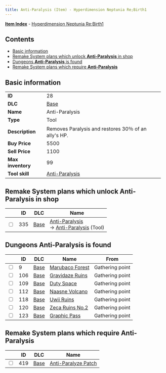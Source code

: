 ```yaml
---
title: Anti-Paralysis (Item) - Hyperdimension Neptunia Re;Birth1
---
```


[**Item Index**](/neptunia/rb1/item/index.html) - [Hyperdimension Neptunia Re;Birth1](/neptunia/rb1)

## Contents

- [Basic information](#basic-information)
- [Remake System plans which unlock **Anti-Paralysis** in shop](#remake-system-plans-which-unlock-anti-paralysis-in-shop)
- [Dungeons **Anti-Paralysis** is found](#dungeons-anti-paralysis-is-found)
- [Remake System plans which require **Anti-Paralysis**](#remake-system-plans-which-require-anti-paralysis)
## Basic information

|   |   |
| -- | -- |
| **ID** | 28 |
| **DLC** | [Base](/neptunia/rb1/dlc/1-base.html) |
| **Name** | Anti-Paralysis |
| **Type** | Tool |
| **Description** | Removes Paralysis and restores 30％ of an ally's HP. |
| **Buy Price** | 5500 |
| **Sell Price** | 1100 |
| **Max inventory** | 99 |
| **Tool skill** | [Anti-Paralysis](/neptunia/rb1/skill/1-10028-anti-paralysis.html) |


## Remake System plans which unlock **Anti-Paralysis** in shop

|    | ID | DLC | Name |
| -- | -- | --- | ---- |
| <input type="checkbox" id="rb1-remake-1-335" class="trackbox" /> | 335 | [Base](/neptunia/rb1/dlc/1-base.html) | [Anti-Paralysis](/neptunia/rb1/remake/1-335-anti-paralysis.html)<br /> → [Anti-Paralysis](/neptunia/rb1/item/1-28-anti-paralysis.html) (Tool) |


## Dungeons **Anti-Paralysis** is found

|    | ID | DLC | Name | From |
| -- | -- | --- | ---- | ---- |
| <input type="checkbox" id="rb1-dungeon-1-9" class="trackbox" /> | 9 | [Base](/neptunia/rb1/dlc/1-base.html) | [Marubaco Forest](/neptunia/rb1/dungeon/1-9-marubaco-forest.html) | Gathering point |
| <input type="checkbox" id="rb1-dungeon-1-106" class="trackbox" /> | 106 | [Base](/neptunia/rb1/dlc/1-base.html) | [Gravidaze Ruins](/neptunia/rb1/dungeon/1-106-gravidaze-ruins.html) | Gathering point |
| <input type="checkbox" id="rb1-dungeon-1-109" class="trackbox" /> | 109 | [Base](/neptunia/rb1/dlc/1-base.html) | [Duty Space](/neptunia/rb1/dungeon/1-109-duty-space.html) | Gathering point |
| <input type="checkbox" id="rb1-dungeon-1-112" class="trackbox" /> | 112 | [Base](/neptunia/rb1/dlc/1-base.html) | [Naasne Volcano](/neptunia/rb1/dungeon/1-112-naasne-volcano.html) | Gathering point |
| <input type="checkbox" id="rb1-dungeon-1-118" class="trackbox" /> | 118 | [Base](/neptunia/rb1/dlc/1-base.html) | [Uwii Ruins](/neptunia/rb1/dungeon/1-118-uwii-ruins.html) | Gathering point |
| <input type="checkbox" id="rb1-dungeon-1-120" class="trackbox" /> | 120 | [Base](/neptunia/rb1/dlc/1-base.html) | [Zeca Ruins No.2](/neptunia/rb1/dungeon/1-120-zeca-ruins-no-2.html) | Gathering point |
| <input type="checkbox" id="rb1-dungeon-1-123" class="trackbox" /> | 123 | [Base](/neptunia/rb1/dlc/1-base.html) | [Graphic Pass](/neptunia/rb1/dungeon/1-123-graphic-pass.html) | Gathering point |


## Remake System plans which require **Anti-Paralysis**

|    | ID | DLC | Name |
| -- | -- | --- | ---- |
| <input type="checkbox" id="rb1-quest-1-419" class="trackbox" /> | 419 | [Base](/neptunia/rb1/dlc/1-base.html) | [Anti-Paralyze Patch](/neptunia/rb1/quest/1-419-anti-paralyze-patch.html) |
